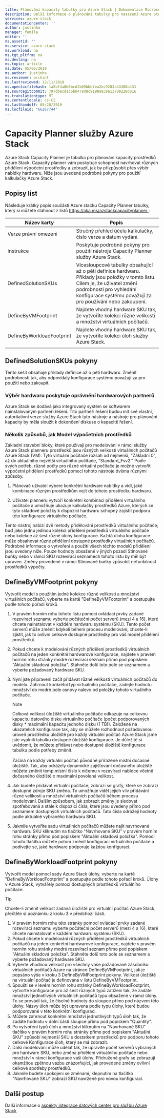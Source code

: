 ```yaml
---
title: Plánování kapacity tabulky pro Azure Stack | Dokumentace Microsoftu
description: Další informace o plánování tabulky pro nasazení Azure Stack kapacity.
services: azure-stack
documentationcenter: ''
author: justinha
manager: femila
editor: ''
ms.assetid: ''
ms.service: azure-stack
ms.workload: na
ms.tgt_pltfrm: na
ms.devlang: na
ms.topic: article
ms.date: 05/06/2019
ms.author: justinha
ms.reviewer: prchint
ms.lastreviewed: 12/11/2018
ms.openlocfilehash: 1a8bf4a0b0bcd2b09bbb7ea2bc9283a43380a431
ms.sourcegitcommit: 797dbacd1c6b8479d8c9189a939a13709228d816
ms.translationtype: MT
ms.contentlocale: cs-CZ
ms.lasthandoff: 05/28/2019
ms.locfileid: "66267744"
---
```

# <a name="azure-stack-capacity-planner"></a>Capacity Planner služby Azure Stack
Azure Stack Capacity Planner je tabulka pro plánování kapacity prostředků Azure Stack. Capacity planner vám poskytuje schopnost navrhovat různých přidělení výpočetní prostředky a zobrazit, jak by přizpůsobit přes výběr nabídky hardwaru. Níže jsou uvedené podrobné pokyny pro použití kalkulačky Azure Stack.

## <a name="worksheet-descriptions"></a>Popisy list
Následuje krátký popis součástí Azure stacku Capacity Planner tabulky, který si můžete stáhnout z listů [ https://aka.ms/azstackcapacityplanner ](https://aka.ms/azstackcapacityplanner):

|Název karty|Popis|
|-----|-----|
|Verze právní omezení|Stručný přehled účelu kalkulačky, číslo verze a datum vydání.|
|Instrukce|Poskytuje podrobné pokyny pro použití nástroje Capacity Planner služby Azure Stack.|
|DefinedSolutionSKUs|Vícesloupcové tabulky obsahující až o pěti definice hardwaru. Příklady jsou položky v tomto listu. Cílem je, že uživatel změní podrobnosti pro vyhledání konfigurace systému považují za pro používání nebo zakoupení.|
|DefineByVMFootprint|Najdete vhodný hardware SKU tak, že vytvoříte kolekci různé velikosti a množství virtuálních počítačů.|
|DefineByWorkloadFootprint|Najdete vhodný hardware SKU tak, že vytvoříte kolekci úloh služby Azure Stack.|
|  |  |

## <a name="definedsolutionskus-instructions"></a>DefinedSolutionSKUs pokyny
Tento sešit obsahuje příklady definice až o pěti hardwaru. Změnit podrobnosti tak, aby odpovídaly konfigurace systému považují za pro použití nebo zakoupit.

### <a name="hardware-selections-provided-by-authorized-hardware-partners"></a>Výběr hardwaru poskytuje oprávnění hardwarových partnerů
Azure Stack se dodává jako integrovaný systém se softwarem nainstalovaným partneři řešení. Tito partneři řešení budou mít své vlastní, autoritativní verze služby Azure Stack tyto nástroje a nástroje pro plánování kapacity by měla sloužit k dokončení diskuse o kapacitě řešení.

### <a name="multiple-ways-to-model-computing-resources"></a>Několik způsobů, jak Model výpočetních prostředků
Základní stavební bloky, které používají pro modelování v rámci služby Azure Stack planneru prostředků jsou různých velikostí virtuálních počítačů Azure Stack (VM). Tyto virtuální počítače rozsah od nejmenší, "Základní 0", až do aktuálního největší virtuálního počítače, "Standard_Fsv2." Podle svých potřeb, různé počty pro různé virtuální počítače je možné vytvořit výpočetní přidělení prostředků pomocí tohoto nástroje dvěma různými způsoby.

1. Plánovač uživatel vybere konkrétní hardware nabídky a vidí, jaké kombinace různým prostředkům vejít do tohoto prostředku hardwaru. 

2. Uživatel planneru vytvoří konkrétní kombinaci přidělení virtuálního počítače a umožňuje ukazuje kalkulačky prostředků Azure, kterých se tyto skladové položky k dispozici hardwaru schopný zajistit podporu této konfigurace virtuálního počítače.

Tento nástroj nabízí dvě metody přidělování prostředků virtuálního počítače; buď jako jednu jedinou kolekci přidělení prostředků virtuálního počítače nebo kolekce až šest různé úlohy konfigurace. Každá úloha konfigurace může obsahovat různé přidělení dostupné prostředky virtuálních počítačů. Podrobné informace o vytvoření a použití všech těchto modelů přidělení jsou uvedeny níže. Pouze hodnoty obsažené v jiných pozadí Stínované buňky nebo v rámci SKU rozevírací seznamech tohoto listu by měl být upraven. Změny provedené v rámci Stínované buňky způsobit nefunkčnost prostředků výpočty.


## <a name="definebyvmfootprint-instructions"></a>DefineByVMFootprint pokyny
Vytvořit model s použitím jedné kolekce různé velikosti a množství virtuálních počítačů, vyberte na kartě "DefineByVMFootprint" a postupujte podle tohoto pořadí kroků.

1. V pravém horním rohu tohoto listu pomocí ovládací prvky zadané rozevírací seznamu vyberte počáteční počet serverů (mezi 4 a 16), které chcete nainstalovat v každém hardwaru systému (SKU). Tento počet serverů může změnit kdykoli během procesu modelování, chcete-li zjistit, jak to ovlivní celkové dostupné prostředky pro váš model přidělení prostředků.
2. Pokud chcete k modelování různých přidělení prostředků virtuálních počítačů na jeden konkrétní hardwarové konfigurace, najdete v pravém horním rohu stránky modré rozevírací seznam přímo pod popiskem "Aktuální skladová položka". Stáhněte dolů toto pole se seznamem a vyberte požadovaný hardware SKU.
3. Nyní jste připraveni začít přidávat různé velikosti virtuálních počítačů do modelu. Zahrnout konkrétní typ virtuálního počítače, zadejte hodnotu množství do modré pole osnovy nalevo od položky tohoto virtuálního počítače.

   > [!NOTE]
   > Celková velikost úložiště virtuálního počítače odkazuje na celkovou kapacitu datového disku virtuálního počítače (počet podporovaných disky * maximální kapacitu jednoho disku (1 TB)). Založené na ukazatelích konfigurace tak, aby se můžete rozhodnout požadovanou úroveň prostředku úložiště pro každý virtuální počítač Azure Stack jsme jste vyplnili tabulku dostupné úložiště konfigurace. Je důležité si uvědomit, že můžete přidávat nebo dostupné úložiště konfigurace tabulku podle potřeby změnit.<br><br>Začíná na každý virtuální počítač původně přiřazené místní dočasné úložiště. Tak, aby odrážely dynamické zajišťování dočasného úložiště můžete změnit temp místní číslo k ničemu v rozevírací nabídce včetně dočasného úložiště o maximální povolená velikost.

4. Jak budete přidávat virtuální počítače, zobrazí se grafy, které se zobrazí dostupné zdroje SKU změna. To umožňuje vidět jejich vliv přidávání různé velikosti a množství virtuálních počítačů během procesu modelování. Dalším způsobem, jak zobrazit změny je sledovat spotřebovaná a stále k dispozici čísla, které jsou uvedeny přímo pod seznamem dostupných virtuálních počítačů. Tato čísla odrážejí hodnoty podle aktuálně vybraného hardwaru SKU.
5. Jakmile vytvoříte sadu virtuálních počítačů můžete najít navrhované hardwaru SKU kliknutím na tlačítko "Navrhované SKU" v pravém horním rohu stránky přímo pod popiskem "Aktuální skladová položka". Pomocí tohoto tlačítka můžete potom změnit konfiguraci virtuálního počítače a podívejte se, jaké hardware podporuje každou konfiguraci.


## <a name="definebyworkloadfootprint-instructions"></a>DefineByWorkloadFootprint pokyny
Vytvořit model pomocí sady Azure Stack úlohy, vyberte na kartě "DefineByWorkloadFootprint" a postupujte podle tohoto pořadí kroků. Úlohy v Azure Stack, vytvářely pomocí dostupných prostředků virtuálního počítače.   

> [!TIP]
> Chcete-li změnit velikost zadaná úložiště pro virtuální počítač Azure Stack, přečtěte si poznámku z kroku 3 v předchozí části.

1. V pravém horním rohu této stránky pomocí ovládací prvky zadané rozevírací seznamu vyberte počáteční počet serverů (mezi 4 a 16), které chcete nainstalovat v každém hardwaru systému (SKU).
2. Pokud chcete k modelování různých přidělení prostředků virtuálních počítačů na jeden konkrétní hardwarové konfigurace, najdete v pravém horním rohu stránky modré rozevírací seznam přímo pod popiskem "Aktuální skladová položka". Stáhněte dolů toto pole se seznamem a vyberte požadovaný hardware SKU.
3. Vyberte vhodnou velikost pro všechny vaše požadované zásobníku virtuálních počítačů Azure na stránce DefineByVMFootprint, jak je popsáno výše v kroku 3 DefineByVMFootprint pokyny. Velikost úložiště na virtuální počítač je definována v listu DefineByVMFootprint.
4. Spouští se v levém horním rohu stránky DefineByWorkloadFootprint, vytvořte konfigurace pro až šest různých typů zatížení tak, že zadáte množství jednotlivých virtuálních počítačů typu obsažené v rámci úlohy. To se provádí tak, že číselné hodnoty do sloupce přímo pod názvem této úlohy. Názvy úloh může být upravena podle typu úlohy, které budou podporované v této konkrétní konfiguraci.
5. Můžete zahrnout konkrétní množství jednotlivých typů úloh tak, že zadáte hodnotu v dolní části sloupce přímo pod popiskem "Quantity".
6. Po vytvoření typů úloh a množství kliknutím na "Navrhované SKU" tlačítko v pravém horním rohu stránky přímo pod popiskem "Aktuální SKU" způsobí nejmenší SKU s dostatkem prostředků pro podporu tohoto celkové Konfigurace úloh, který se má zobrazit.
7. Další modelování může udělat tak, že upravíte počet serverů vybraných pro hardware SKU, nebo změna přidělení virtuálního počítače nebo množství v rámci konfigurace vaší úlohy. Přidružené grafy se zobrazují okamžitou zpětnou vazbu znázorňující, jak provedené změny ovlivní celkové spotřeby prostředků.
8. Jakmile budete spokojeni se změnami, klepnutím na tlačítko "Navrhované SKU" zobrazí SKU navržené pro novou konfiguraci.


## <a name="next-steps"></a>Další postup
Další informace o [aspekty integrace datových center pro službu Azure Stack](azure-stack-datacenter-integration.md)
